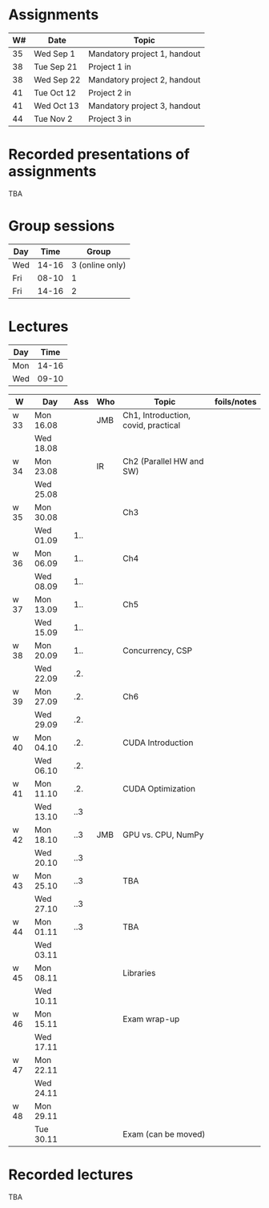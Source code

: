 # Assignments

| W# | Date         | Topic                        |
|----|--------------|------------------------------|
| 35 | Wed   Sep 1  | Mandatory project 1, handout |
| 38 | Tue   Sep 21 | Project 1 in                 |
| 38 | Wed   Sep 22 | Mandatory project 2, handout |
| 41 | Tue   Oct 12 | Project 2 in                 |
| 41 | Wed   Oct 13 | Mandatory project 3, handout |
| 44 | Tue   Nov 2  | Project 3 in                 |

# Recorded presentations of assignments

TBA

# Group sessions

| Day | Time  | Group           |
|-----|-------|-----------------|
| Wed | 14-16 | 3 (online only) |
| Fri | 08-10 | 1               |
| Fri | 14-16 | 2               |



# Lectures

| Day | Time  |
|-----|-------|
| Mon | 14-16 |
| Wed | 09-10 |


| W    | Day       | Ass | Who | Topic                               | foils/notes |
|------|-----------|-----|-----|-------------------------------------|-------------|
| w 33 | Mon 16.08 |     | JMB | Ch1, Introduction, covid, practical |             |
|      | Wed 18.08 |     |     |                                     |             |
| w 34 | Mon 23.08 |     | IR  | Ch2 (Parallel HW and SW)            |             |
|      | Wed 25.08 |     |     |                                     |             |
| w 35 | Mon 30.08 |     |     | Ch3                                 |             |
|      | Wed 01.09 | 1.. |     |                                     |             |
| w 36 | Mon 06.09 | 1.. |     | Ch4                                 |             |
|      | Wed 08.09 | 1.. |     |                                     |             |
| w 37 | Mon 13.09 | 1.. |     | Ch5                                 |             |
|      | Wed 15.09 | 1.. |     |                                     |             |
| w 38 | Mon 20.09 | 1.. |     | Concurrency, CSP                    |             |
|      | Wed 22.09 | .2. |     |                                     |             |
| w 39 | Mon 27.09 | .2. |     | Ch6                                 |             |
|      | Wed 29.09 | .2. |     |                                     |             |
| w 40 | Mon 04.10 | .2. |     | CUDA Introduction                   |             |
|      | Wed 06.10 | .2. |     |                                     |             |
| w 41 | Mon 11.10 | .2. |     | CUDA Optimization                   |             |
|      | Wed 13.10 | ..3 |     |                                     |             |
| w 42 | Mon 18.10 | ..3 | JMB | GPU vs. CPU, NumPy                  |             |
|      | Wed 20.10 | ..3 |     |                                     |             |
| w 43 | Mon 25.10 | ..3 |     | TBA                                 |             |
|      | Wed 27.10 | ..3 |     |                                     |             |
| w 44 | Mon 01.11 | ..3 |     | TBA                                 |             |
|      | Wed 03.11 |     |     |                                     |             |
| w 45 | Mon 08.11 |     |     | Libraries                           |             |
|      | Wed 10.11 |     |     |                                     |             |
| w 46 | Mon 15.11 |     |     | Exam wrap-up                        |             |
|      | Wed 17.11 |     |     |                                     |             |
| w 47 | Mon 22.11 |     |     |                                     |             |
|      | Wed 24.11 |     |     |                                     |             |
| w 48 | Mon 29.11 |     |     |                                     |             |
|      | Tue 30.11 |     |     | Exam (can be moved)                 |             |


# Recorded lectures

TBA
